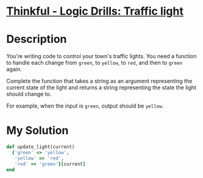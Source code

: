 # [Thinkful - Logic Drills: Traffic light](https://www.codewars.com/kata/58649884a1659ed6cb000072)

# Description
You're writing code to control your town's traffic lights. You need a function to handle each change from 
<code>green</code>, to <code>yellow</code>, to <code>red</code>, and then to <code>green</code> again.

Complete the function that takes a string as an argument representing the current state of the light and returns a 
string representing the state the light should change to.

For example, when the input is <code>green</code>, output should be <code>yellow</code>.

# My Solution

```ruby
def update_light(current)
  {'green' => 'yellow',
   'yellow' => 'red',
   'red' => 'green'}[current]
end
```
